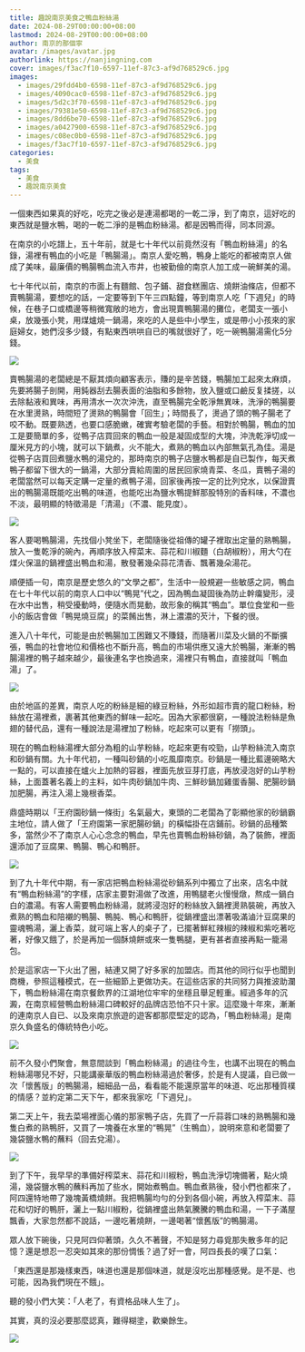```yaml
---
title: 趣說南京美食之鴨血粉絲湯
date: 2024-08-29T00:00:00+08:00
lastmod: 2024-08-29T00:00:00+08:00
author: 南京的那個寧
avatar: /images/avatar.jpg
authorlink: https://nanjingning.com
cover: images/f3ac7f10-6597-11ef-87c3-af9d768529c6.jpg
images:
  - images/29fdd4b0-6598-11ef-87c3-af9d768529c6.jpg
  - images/4090cac0-6598-11ef-87c3-af9d768529c6.jpg
  - images/5d2c3f70-6598-11ef-87c3-af9d768529c6.jpg
  - images/79381e50-6598-11ef-87c3-af9d768529c6.jpg
  - images/8dd6be70-6598-11ef-87c3-af9d768529c6.jpg
  - images/a0427900-6598-11ef-87c3-af9d768529c6.jpg
  - images/c08ec0b0-6598-11ef-87c3-af9d768529c6.jpg
  - images/f3ac7f10-6597-11ef-87c3-af9d768529c6.jpg
categories:
  - 美食
tags:
  - 美食
  - 趣說南京美食
---
```


一個東西如果真的好吃，吃完之後必是連湯都喝的一乾二淨，到了南京，這好吃的東西就是鹽水鴨，喝的一乾二淨的是鴨血粉絲湯。都是因鴨而得，同本同源。

<!--more-->

在南京的小吃譜上，五十年前，就是七十年代以前竟然沒有「鴨血粉絲湯」的名錄，湯裡有鴨血的小吃是「鴨腸湯」。南京人愛吃鴨，鴨身上能吃的都被南京人做成了美味，最廉價的鴨腸鴨血流入市井，也被勤儉的南京人加工成一碗鮮美的湯。

七十年代以前，南京的市面上有麵館、包子鋪、甜食糕團店、燒餅油條店，但都不賣鴨腸湯，要想吃的話，一定要等到下午三四點鐘，等到南京人吃「下週兒」的時候，在巷子口或橋邊等稍微寬敞的地方，會出現賣鴨腸湯的攤位，老闆支一張小桌，放幾張小凳，用煤爐燒一鍋湯，來吃的人是些中小學生，或是帶小小孩來的家庭婦女，她們沒多少錢，有點東西哄哄自已的嘴就很好了，吃一碗鴨腸湯需化5分錢。

![](images/29fdd4b0-6598-11ef-87c3-af9d768529c6.jpg)

賣鴨腸湯的老闆總是不厭其煩向顧客表示，賺的是辛苦錢，鴨腸加工起來太麻煩，先要將腸子剖開，用鈍器刮去腸表面的油脂和多餘物，放入鹽或口鹼反复揉搓，以去除黏液和異味，再用清水一次次沖洗，直至鴨腸完全乾淨無異味，洗淨的鴨腸要在水里燙熟，時間短了燙熟的鴨腸會「回生」；時間長了，燙過了頭的鴨子腸老了咬不動。既要熟透，也要口感脆嫩，確實考驗老闆的手藝。相對於鴨腸，鴨血的加工是要簡單的多，從鴨子店買回來的鴨血一般是凝固成型的大塊，沖洗乾淨切成一厘米見方的小塊，就可以下鍋煮，火不能大，煮熟的鴨血以內部無氣孔為佳。湯是從鴨子店買回煮鹽水鴨的湯兌的，那時南京的鴨子店鹽水鴨都是自已製作，每天煮鴨子都留下很大的一鍋湯，大部分賣給周圍的居民回家燒青菜、冬瓜，賣鴨子湯的老闆當然可以每天定購一定量的煮鴨子湯，回家後再按一定的比列兌水，以保證賣出的鴨腸湯既能吃出鴨的味道，也能吃出為鹽水鴨提鮮那股特別的香料味，不濃也不淡，最明顯的特徵湯是「清湯」（不濃、能見度）。

![](images/4090cac0-6598-11ef-87c3-af9d768529c6.jpg)

客人要喝鴨腸湯，先找個小凳坐下，老闆隨後從祖傳的罐子裡取出定量的熟鴨腸，放入一隻乾淨的碗內，再順序放入榨菜末、蒜花和川椒麵（白胡椒粉），用大勺在煤火保溫的鍋裡盛出鴨血和湯，散發著幾朵蒜花清香、飄著幾朵湯花。

順便插一句，南京是歷史悠久的“文學之都”，生活中一般規避一些敏感之詞，鴨血在七十年代以前的南京人口中以“鴨晃”代之，因為鴨血凝固後為防止幹癟變形，浸在水中出售，稍受擾動時，便隨水而晃動，故形象的稱其“鴨血”。單位食堂和一些小的飯店會做「鴨晃燒豆腐」的菜餚出售，淋上濃濃的芡汁，下餐的很。

進入八十年代，可能是由於鴨腸加工困難又不賺錢，而隨著川菜及火鍋的不斷擴張，鴨血的社會地位和價格也不斷升高，鴨血的市場供應又遠大於鴨腸，漸漸的鴨腸湯裡的鴨子越來越少，最後連名字也換過來，湯裡只有鴨血，直接就叫「鴨血湯」了。

![](images/5d2c3f70-6598-11ef-87c3-af9d768529c6.jpg)

由於地區的差異，南京人吃的粉絲是細的綠豆粉絲，外形如超市賣的龍口粉絲，粉絲放在湯裡煮，裹著其他東西的鮮味一起吃。因為大家都很窮，一種說法粉絲是魚翅的替代品，還有一種說法是湯裡加了粉絲，吃起來可以更有「撈頭」。

現在的鴨血粉絲湯裡大部分為粗的山芋粉絲，吃起來更有咬勁，山芋粉絲流入南京和砂鍋有關。九十年代初，一種叫砂鍋的小吃風靡南京。砂鍋是一種比藍邊碗略大一點的，可以直接在爐火上加熱的容器，裡面先放豆芽打底，再放浸泡好的山芋粉絲，上面蓋著名義上的主料，如牛肉砂鍋加牛肉、三鮮砂鍋加雞蛋香腸、肥腸砂鍋加肥腸，再注入湯上幾根香菜。

鼎盛時期以「王府園砂鍋一條街」名氣最大，東頭的二老闆為了彰顯他家的砂鍋霸主地位，請人做了「王府園第一家肥腸砂鍋」的橫幅掛在店鋪前。砂鍋的品種繁多，當然少不了南京人心心念念的鴨血，早先也賣鴨血粉絲砂鍋，為了裝飾，裡面還添加了豆腐果、鴨腸、鴨心和鴨肝。

![](images/79381e50-6598-11ef-87c3-af9d768529c6.jpg)

到了九十年代中期，有一家店把鴨血粉絲湯從砂鍋系列中獨立了出來，店名中就有“鴨血粉絲湯”的字樣，店家主要對湯做了改進，用鴨腿老火慢慢燉，熬成一鍋白白的濃湯。有客人需要鴨血粉絲湯，就將浸泡好的粉絲放入鍋裡燙熟裝碗，再放入煮熟的鴨血和陪襯的鴨腸、鴨肫、鴨心和鴨肝，從鍋裡盛出漂著吸滿滷汁豆腐果的靈魂鴨湯，灑上香菜，就可端上客人的桌子了，已擺著鮮紅辣椒的辣椒和紫吃著吃著，好像又餓了，於是再加一個酥燒餅或來一隻鴨腿，更有甚者直接再點一籠湯包。

於是這家店一下火出了圈，結連又開了好多家的加盟店。而其他的同行似乎也聞到商機，參照這種模式，在一些細節上更做功夫。在這些店家的共同努力與推波助瀾下，鴨血粉絲湯在南京餐飲界的江湖地位牢牢的坐穩且舉足輕重。經過多年的沉澱，在南京經營鴨血粉絲湯口碑較好的品牌店恐怕不只十家。這麼幾十年來，漸漸的連南京人自已、以及來南京旅遊的遊客都那麼堅定的認為，「鴨血粉絲湯」是南京久負盛名的傳統特色小吃。

![](images/8dd6be70-6598-11ef-87c3-af9d768529c6.jpg)

前不久發小們聚會，無意間談到「鴨血粉絲湯」的過往今生，也講不出現在的鴨血粉絲湯哪兒不好，只能講豪華版的鴨血粉絲湯過於奢侈，於是有人提議，自已做一次「懷舊版」的鴨腸湯，細細品一品，看看能不能還原當年的味道、吃出那種質樸的情感？並約定第二天下午，都來我家吃「下週兒」。

第二天上午，我去菜場裡面心儀的那家鴨子店，先買了一斤蒜蓉口味的熟鴨腸和幾隻白煮的熟鴨肝，又買了一塊養在水里的“鴨晃”（生鴨血），說明來意和老闆要了幾袋鹽水鴨的蘸料（回去兌湯）。

![](images/a0427900-6598-11ef-87c3-af9d768529c6.jpg)

到了下午，我早早的準備好榨菜末、蒜花和川椒粉，鴨血洗淨切塊備著，點火燒湯，幾袋鹽水鴨的蘸料再加了些水，開始煮鴨血。鴨血煮熟後，發小們也都來了，阿四還特地帶了幾塊黃橋燒餅。我把鴨腸均勻的分到各個小碗，再放入榨菜末、蒜花和切好的鴨肝，灑上一點川椒粉，從鍋裡盛出熱氣騰騰的鴨血和湯，一下子滿屋飄香，大家忽然都不說話，一邊吃著燒餅，一邊喝著“懷舊版”的鴨腸湯。

眾人放下碗後，只見阿四仰著頭，久久不著聲，不知是努力尋覓那失散多年的記憶？還是想忍一忍突如其來的那份惆悵？過了好一會，阿四長長的嘆了口氣：

「東西還是那幾樣東西，味道也還是那個味道，就是沒吃出那種感覺。是不是、也可能，因為我們現在不餓」。

聽的發小們大笑：「人老了，有資格品味人生了」。

其實，真的沒必要那麼認真，難得糊塗，歡樂餘生。

![](images/c08ec0b0-6598-11ef-87c3-af9d768529c6.jpg)
